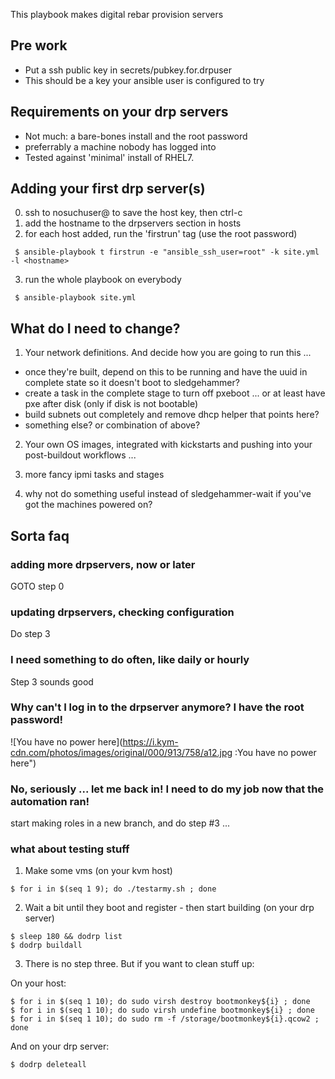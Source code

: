 

This playbook makes digital rebar provision servers


## Pre work

* Put a ssh public key in secrets/pubkey.for.drpuser
* This should be a key your ansible user is configured to try


##  Requirements on your drp servers

* Not much: a bare-bones install and the root password
* preferrably a machine nobody has logged into
* Tested against 'minimal' install of RHEL7.


## Adding your first drp server(s)
0. ssh to nosuchuser@<hostname> to save the host key, then ctrl-c
1. add the hostname to the drpservers section in hosts
2. for each host added, run the 'firstrun' tag (use the root password)

```
 $ ansible-playbook t firstrun -e "ansible_ssh_user=root" -k site.yml -l <hostname>
```

3. run the whole playbook on everybody

```
 $ ansible-playbook site.yml
```

## What do I need to change?
1. Your network definitions.  And decide how you are going to run this ... 

 * once they're built, depend on this to be running and have the uuid in complete state so it doesn't boot to sledgehammer?
 * create a task in the complete stage to turn off pxeboot ... or at least have pxe after disk (only if disk is not bootable)
 * build subnets out completely and remove dhcp helper that points here?
 * something else?  or combination of above?

2. Your own OS images, integrated with kickstarts and pushing into your post-buildout workflows ... 

3. more fancy ipmi tasks and stages

4. why not do something useful instead of sledgehammer-wait if you've got the machines powered on?  

## Sorta faq

### adding more drpservers, now or later
GOTO step 0

### updating drpservers, checking configuration
Do step 3

### I need something to do often, like daily or hourly
Step 3 sounds good

### Why can't I log in to the drpserver anymore?  I have the root password!
![You have no power here](https://i.kym-cdn.com/photos/images/original/000/913/758/a12.jpg :You have no power here")

### No, seriously ... let me back in!  I need to do my job now that the automation ran!
start making roles in a new branch, and do step #3 ... 

### what about testing stuff
1. Make some vms (on your kvm host)

```
$ for i in $(seq 1 9); do ./testarmy.sh ; done
```

2. Wait a bit until they boot and register - then start building (on your drp server)
```
$ sleep 180 && dodrp list
$ dodrp buildall
```

3. There is no step three.  But if you want to clean stuff up:

On your host:
```
$ for i in $(seq 1 10); do sudo virsh destroy bootmonkey${i} ; done
$ for i in $(seq 1 10); do sudo virsh undefine bootmonkey${i} ; done
$ for i in $(seq 1 10); do sudo rm -f /storage/bootmonkey${i}.qcow2 ; done
```

And on your drp server:
```
$ dodrp deleteall
```









